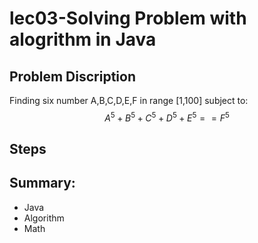 <script type="text/javascript" src="http://cdn.mathjax.org/mathjax/latest/MathJax.js?config=default"></script>

# lec03-Solving Problem with alogrithm in Java

## Problem Discription
Finding six number A,B,C,D,E,F in range [1,100]  subject to:
$$ A^5+B^5+C^5+D^5+E^5==F^5$$ 

## Steps




## Summary:

- Java 
- Algorithm
-  Math
